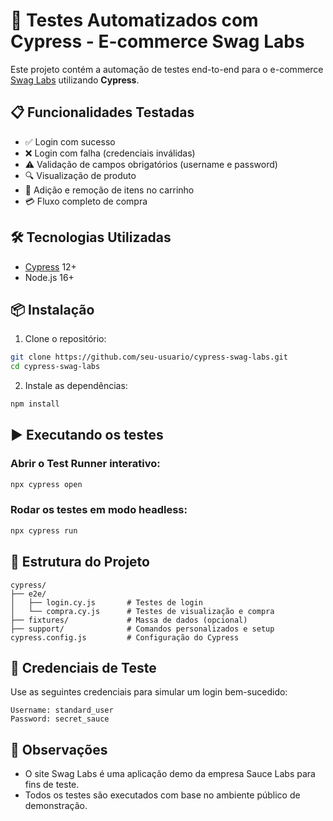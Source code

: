 # 🧪 Testes Automatizados com Cypress - E-commerce Swag Labs

Este projeto contém a automação de testes end-to-end para o e-commerce [Swag Labs](https://www.saucedemo.com/) utilizando **Cypress**.

## 📋 Funcionalidades Testadas

- ✅ Login com sucesso
- ❌ Login com falha (credenciais inválidas)
- ⚠️ Validação de campos obrigatórios (username e password)
- 🔍 Visualização de produto
- 🛒 Adição e remoção de itens no carrinho
- 💳 Fluxo completo de compra

## 🛠️ Tecnologias Utilizadas

- [Cypress](https://www.cypress.io/) 12+
- Node.js 16+

## 📦 Instalação

1. Clone o repositório:

```bash
git clone https://github.com/seu-usuario/cypress-swag-labs.git
cd cypress-swag-labs
```

2. Instale as dependências:

```bash
npm install
```

## ▶️ Executando os testes

### Abrir o Test Runner interativo:

```bash
npx cypress open
```

### Rodar os testes em modo headless:

```bash
npx cypress run
```

## 📁 Estrutura do Projeto

```
cypress/
├── e2e/
│   ├── login.cy.js       # Testes de login
│   └── compra.cy.js      # Testes de visualização e compra
├── fixtures/             # Massa de dados (opcional)
├── support/              # Comandos personalizados e setup
cypress.config.js         # Configuração do Cypress
```

## 👤 Credenciais de Teste

Use as seguintes credenciais para simular um login bem-sucedido:

```
Username: standard_user
Password: secret_sauce
```

## 📌 Observações

- O site Swag Labs é uma aplicação demo da empresa Sauce Labs para fins de teste.
- Todos os testes são executados com base no ambiente público de demonstração.
